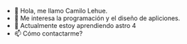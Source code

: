 - 👋 Hola, me llamo Camilo Lehue.
- 👀 Me interesa la programación y el diseño de apliciones.
- 🌱 Actualmente estoy aprendiendo astro 4
- 📫 Cómo contactarme?
